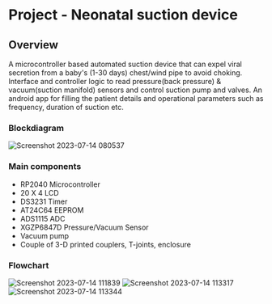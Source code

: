 # Project - Neonatal suction device
## Overview
A microcontroller based automated suction device that can expel viral secretion from a baby's (1-30 days) chest/wind pipe to avoid choking.\
Interface and controller logic to read pressure(back pressure) & vacuum(suction manifold) sensors and control suction pump and valves.
An android app for filling the patient details and operational parameters such as frequency, duration of suction etc.
### Blockdiagram
![Screenshot 2023-07-14 080537](https://github.com/ani-91/Raspberry-Pi-Pico/assets/141425684/3d26436f-0803-4ccf-9de3-a8849c8ceba9)
### Main components
- RP2040 Microcontroller
- 20 X 4 LCD
- DS3231 Timer
- AT24C64 EEPROM
- ADS1115 ADC
- XGZP6847D Pressure/Vacuum Sensor
- Vacuum pump
- Couple of 3-D printed couplers, T-joints, enclosure
### Flowchart
![Screenshot 2023-07-14 111839](https://github.com/ani-91/Raspberry-Pi-Pico/assets/141425684/3019bb58-33f0-4e2f-bcb5-3ddd91e7c573)
![Screenshot 2023-07-14 113317](https://github.com/ani-91/Raspberry-Pi-Pico/assets/141425684/41d13e94-25c6-494b-9b68-0e3f7c4f3a1f)
![Screenshot 2023-07-14 113344](https://github.com/ani-91/Raspberry-Pi-Pico/assets/141425684/86e46e92-6010-47bd-aa7d-5ba319386ba8)


